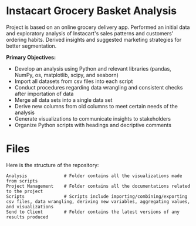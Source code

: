 # Instacart Grocery Basket Analysis 

Project is based on an online grocery delivery app. Performed an initial data and exploratory analysis of Instacart's sales patterns and customers' ordering habits. Derived insights and suggested marketing strategies for better segmentation.

**Primary Objectives:**

* Develop an analysis using Python and relevant libraries (pandas, NumPy, os, matplotlib, scipy, and seaborn)
* Import all datasets from csv files into each script
* Conduct procedures regarding data wrangling and consistent checks after importation of data
* Merge all data sets into a single data set
* Derive new columns from old columns to meet certain needs of the analysis
* Generate visualizations to communicate insights to stakeholders
* Organize Python scripts with headings and decriptive comments

# Files

Here is the structure of the repository:
```
Analysis              # Folder contains all the visualizations made from scripts
Project Management    # Folder contains all the documentations related to the project
Scripts               # Scripts include importing/combining/exporting csv files, data wrangling, deriving new variables, aggregating values, and visualizations 
Send to Client        # Folder contains the latest versions of any results produced
```
